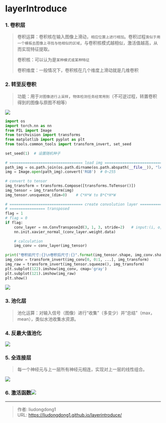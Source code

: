 # layerIntroduce


### 1. 卷积层

> 卷积运算：卷积核在输入图像上滑动，`相应位置上进行相加`。卷积过程`类似于用一个模板去图像上寻找与他相似的区域`，与卷积核模式越相似，激活值越高，从而实现特征提取。
>
> 卷积核：可以认为是`某种模式或某种特征`
>
> 卷积维度：一般情况下，卷积核在几个维度上滑动就是几维卷积

### 2. 转至反卷积

> 功能：用于`对图像进行上采样`，`物体检测任务经常用到`（不可逆过程，转置卷积得到的图像与原图不相等）

![](https://gitee.com/github-25970295/blogpictureV2/raw/master/image-20210516232024368.png)

```python
import os
import torch.nn as nn
from PIL import Image
from torchvision import transforms
from matplotlib import pyplot as plt
from tools.common_tools import transform_invert, set_seed
 
set_seed(1)  # 设置随机种子
 
# ================================= load img ==================================
path_img = os.path.join(os.path.dirname(os.path.abspath(__file__)), "lena.png")
img = Image.open(path_img).convert('RGB')  # 0~255
 
# convert to tensor
img_transform = transforms.Compose([transforms.ToTensor()])
img_tensor = img_transform(img)
img_tensor.unsqueeze_(dim=0)    # C*H*W to B*C*H*W
 
# ================================= create convolution layer ==================================
# ================ transposed
flag = 1
# flag = 0
if flag:
    conv_layer = nn.ConvTranspose2d(3, 1, 3, stride=2)   # input:(i, o, size)
    nn.init.xavier_normal_(conv_layer.weight.data)
 
    # calculation
    img_conv = conv_layer(img_tensor)
 
print("卷积前尺寸:{}\n卷积后尺寸:{}".format(img_tensor.shape, img_conv.shape))
img_conv = transform_invert(img_conv[0, 0:1, ...], img_transform)
img_raw = transform_invert(img_tensor.squeeze(), img_transform)
plt.subplot(122).imshow(img_conv, cmap='gray')
plt.subplot(121).imshow(img_raw)
plt.show()
```

![](https://gitee.com/github-25970295/blogpictureV2/raw/master/image-20210516232535321.png)

### 3. 池化层

> 池化运算：对输入信号（图像）进行“收集”（多变少）并“总结”（max，mean），类似水池收集水资源。

### 4. 反最大值池化

![](https://gitee.com/github-25970295/blogpictureV2/raw/master/image-20210516232719790.png)

### 5. 全连接层

> 每一个神经元与上一层所有神经元相连，实现对上一层的线性组合。

![](https://gitee.com/github-25970295/blogpictureV2/raw/master/image-20210516232815261.png)

### 6. 激活函数![](https://gitee.com/github-25970295/blogpictureV2/raw/master/image-20210516232910664.png)



---

> 作者: liudongdong1  
> URL: https://liudongdong1.github.io/layerintroduce/  

